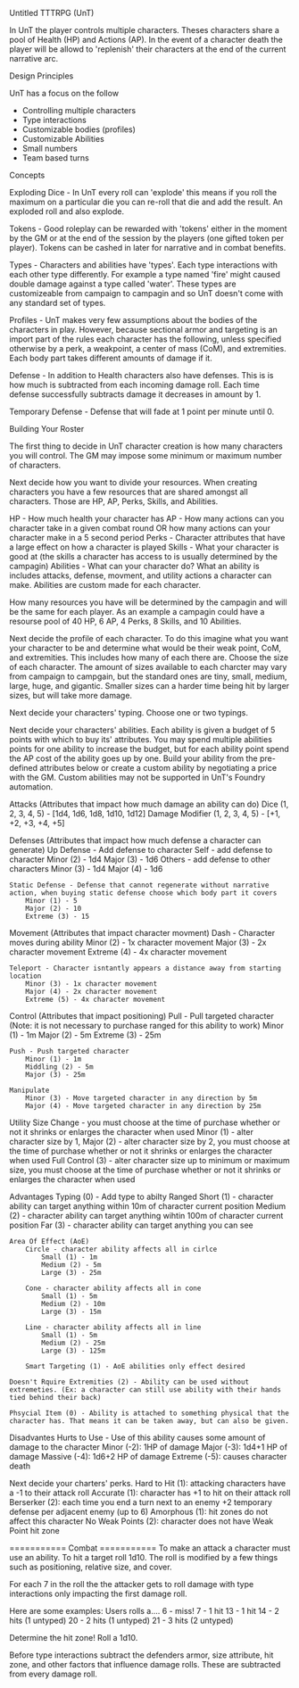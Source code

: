 Untitled TTTRPG (UnT)

In UnT the player controls multiple characters. Theses characters share a pool of Health (HP) and Actions (AP). In the event of a character death the player will be allowd to 'replenish' their characters at the end of the current narrative arc.

Design Principles

UnT has a focus on the follow
- Controlling multiple characters
- Type interactions
- Customizable bodies (profiles)
- Customizable Abilities
- Small numbers
- Team based turns

Concepts

Exploding Dice - In UnT every roll can 'explode' this means if you roll the maximum on a particular die you can re-roll that die and add the result. An exploded roll and also explode.

Tokens - Good roleplay can be rewarded with 'tokens' either in the moment by the GM or at the end of the session by the players (one gifted token per player). Tokens can be cashed in later for narrative and in combat benefits.

Types - Characters and abilities have 'types'. Each type interactions with each other type differently. For example a type named 'fire' might caused double damage against a type called 'water'. These types are customizeable from campaign to campagin and so UnT doesn't come with any standard set of types.

Profiles - UnT makes very few assumptions about the bodies of the characters in play. However, because sectional armor and targeting is an import part of the rules each character has the following, unless specified otherwise by a perk, a weakpoint, a center of mass (CoM), and extremities. Each body part takes different amounts of damage if it.

Defense - In addition to Health characters also have defenses. This is is how much is subtracted from each incoming damage roll. Each time defense successfully subtracts damage it decreases in amount by 1.

Temporary Defense - Defense that will fade at 1 point per minute until 0.

Building Your Roster

The first thing to decide in UnT character creation is how many characters you will control. The GM may impose some minimum or maximum number of characters. 

Next decide how you want to divide your resources. When creating characters you have a few resources that are shared amongst all characters. Those are HP, AP, Perks, Skills, and Abilities.

HP - How much health your character has
AP - How many actions can you character take in a given combat round OR how many actions can your character make in a 5 second period
Perks - Character attributes that have a large effect on how a character is played
Skills - What your character is good at (the skills a character has access to is usually determined by the campagin)
Abilities - What can your character do? What an ability is includes attacks, defense, movment, and utility actions a character can make. Abilities are custom made for each character. 

How many resources you have will be determined by the campagin and will be the same for each player. As an example a campagin could have a resourse pool of 40 HP, 6 AP, 4 Perks, 8 Skills, and 10 Abilities. 

Next decide the profile of each character. To do this imagine what you want your character to be and determine what would be their weak point, CoM, and extremities. This includes how many of each there are. Choose the size of each character. The amount of sizes available to each charcter may vary from campaign to campgain, but the standard ones are tiny, small, medium, large, huge, and gigantic. Smaller sizes can a harder time being hit by larger sizes, but will take more damage.

Next decide your characters' typing. Choose one or two typings. 

Next decide your characters' abilities. Each ability is given a budget of 5 points with which to buy its' attributes. You may spend multiple abilities points for one ability to increase the budget, but for each ability point spend the AP cost of the ability goes up by one. Build your ability from the pre-defined attributes below or create a custom ability by negotiating a price with the GM. Custom abilities may not be supported in UnT's Foundry automation.

Attacks (Attributes that impact how much damage an ability can do)
    Dice (1, 2, 3, 4, 5) - [1d4, 1d6, 1d8, 1d10, 1d12]
    Damage Modifier (1, 2, 3, 4, 5) - [+1, +2, +3, +4, +5]

Defenses (Attributes that impact how much defense a character can generate)
    Up Defense - Add defense to character
        Self - add defense to character
            Minor (2) - 1d4
            Major (3) - 1d6
        Others - add defense to other characters
            Minor (3) - 1d4
            Major (4) - 1d6

    Static Defense - Defense that cannot regenerate without narrative action, when buying static defense choose which body part it covers
        Minor (1) - 5
        Major (2) - 10
        Extreme (3) - 15

Movement (Attributes that impact character movment)
    Dash - Character moves during ability
        Minor (2) - 1x character movement
        Major (3) - 2x character movement
        Extreme (4) - 4x character movement
    
    Teleport - Character isntantly appears a distance away from starting location
        Minor (3) - 1x character movement
        Major (4) - 2x character movement
        Extreme (5) - 4x character movement

Control (Attributes that impact positioning)
    Pull - Pull targeted character (Note: it is not necessary to purchase ranged for this ability to work)
        Minor (1) - 1m
        Major (2) - 5m
        Extreme (3) - 25m

    Push - Push targeted character
        Minor (1) - 1m
        Middling (2) - 5m
        Major (3) - 25m

    Manipulate
        Minor (3) - Move targeted character in any direction by 5m
        Major (4) - Move targeted character in any direction by 25m

Utility
    Size Change - you must choose at the time of purchase whether or not it shrinks or enlarges the character when used
        Minor (1) - alter character size by 1, 
        Major (2) - alter character size by 2, you must choose at the time of purchase whether or not it shrinks or enlarges the character when used
        Full Control (3) - alter character size up to minimum or maximum size, you must choose at the time of purchase whether or not it shrinks or enlarges the character when used

Advantages
    Typing (0) - Add type to abilty
    Ranged
        Short (1) - character ability can target anything within 10m of character current position
        Medium (2) - character ability can target anything wihtin 100m of character current position
        Far (3) - character ability can target anything you can see

    Area Of Effect (AoE)
        Circle - character ability affects all in cirlce
            Small (1) - 1m
            Medium (2) - 5m
            Large (3) - 25m

        Cone - character ability affects all in cone
            Small (1) - 5m
            Medium (2) - 10m
            Large (3) - 15m

        Line - character ability affects all in line
            Small (1) - 5m
            Medium (2) - 25m
            Large (3) - 125m

        Smart Targeting (1) - AoE abilities only effect desired

    Doesn't Rquire Extremities (2) - Ability can be used without extremeties. (Ex: a character can still use ability with their hands tied behind their back)

    Phsycial Item (0) - Ability is attached to something physical that the character has. That means it can be taken away, but can also be given.

Disadvantes
    Hurts to Use - Use of this ability causes some amount of damage to the character
        Minor (-2): 1HP of damage
        Major (-3): 1d4+1 HP of damage
        Massive (-4): 1d6+2 HP of damage
        Extreme (-5): causes character death

Next decide your charters' perks. 
    Hard to Hit (1): attacking characters have a -1 to their attack roll
    Accurate (1): character has +1 to hit on their attack roll
    Berserker (2): each time you end a turn next to an enemy +2 temporary defense per adjacent enemy (up to 6)
    Amorphous (1): hit zones do not affect this character
    No Weak Points (2): character does not have Weak Point hit zone

=========== Combat ===========
To make an attack a character must use an ability. To hit a target roll 1d10. The roll is modified by a few things such as positioning, relative size, and cover. 

For each 7 in the roll the the attacker gets to roll damage with type interactions only impacting the first damage roll.

Here are some examples:
    Users rolls a....
        6 - miss!
        7 - 1 hit
        13 - 1 hit
        14 - 2 hits (1 untyped)
        20 - 2 hits (1 untyped)
        21 - 3 hits (2 untyped)

Determine the hit zone! Roll a 1d10. 

Before type interactions subtract the defenders armor, size attribute, hit zone, and other factors that influence damage rolls. These are subtracted from every damage roll.